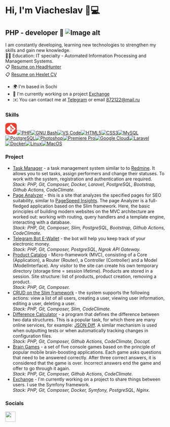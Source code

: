 Hi, I'm Viacheslav 👋💻
====================================================

PHP - developer 💎
![Image alt](https://github.com/in8estor/in8estor/blob/main/snake.svg)
------------------

I am constantly developing, learning new technologies to strengthen my skills and gain new knowledge.  
👨‍🎓 Education: IT specialty - Automated Information Processing and Management Systems.  
📋 [Resume on HeadHunter](https://sochi.hh.ru/resume/69522c79ff0c87b3130039ed1f705564437169)  
📋 [Resume on Hexlet CV](https://cv.hexlet.io/ru/resumes/6663)

* 🌍  I'm based in Sochi
* 🚀  I'm currently working on a project [Exchange](https://github.com/asd1xx/0004_Exchange)
* ✉️  You can contact me at [Telegram](http://t.me/vevongo) or email [872122@mail.ru](mailto:872122@mail.ru)

### Skills

<p align="left">
<a href="https://git-scm.com/" target="_blank" rel="noreferrer"><img src="https://github.com/tandpfun/skill-icons/blob/main/icons/Git.svg" width="36" height="36" alt="Git" /></a><a href="https://www.php.net/" target="_blank" rel="noreferrer"><img src="https://raw.githubusercontent.com/danielcranney/readme-generator/main/public/icons/skills/php-colored.svg" width="36" height="36" alt="PHP" /></a><a href="https://www.gnu.org/software/bash/" target="_blank" rel="noreferrer"><img src="https://raw.githubusercontent.com/danielcranney/readme-generator/main/public/icons/skills/gnubash.svg" width="36" height="36" alt="GNU Bash" /></a><a href="https://code.visualstudio.com/" target="_blank" rel="noreferrer"><img src="https://raw.githubusercontent.com/danielcranney/readme-generator/main/public/icons/skills/visualstudiocode.svg" width="36" height="36" alt="VS Code" /></a><a href="https://developer.mozilla.org/en-US/docs/Glossary/HTML5" target="_blank" rel="noreferrer"><img src="https://raw.githubusercontent.com/danielcranney/readme-generator/main/public/icons/skills/html5-colored.svg" width="36" height="36" alt="HTML5" /></a><a href="https://www.w3.org/TR/CSS/#css" target="_blank" rel="noreferrer"><img src="https://raw.githubusercontent.com/danielcranney/readme-generator/main/public/icons/skills/css3-colored.svg" width="36" height="36" alt="CSS3" /></a><a href="https://www.mysql.com/" target="_blank" rel="noreferrer"><img src="https://raw.githubusercontent.com/danielcranney/readme-generator/main/public/icons/skills/mysql-colored.svg" width="36" height="36" alt="MySQL" /></a><a href="https://www.postgresql.org/" target="_blank" rel="noreferrer"><img src="https://raw.githubusercontent.com/danielcranney/readme-generator/main/public/icons/skills/postgresql-colored.svg" width="36" height="36" alt="PostgreSQL" /></a><a href="https://www.adobe.com/uk/products/photoshop.html" target="_blank" rel="noreferrer"><img src="https://raw.githubusercontent.com/danielcranney/readme-generator/main/public/icons/skills/photoshop-colored.svg" width="36" height="36" alt="Photoshop" /></a><a href="https://www.adobe.com/uk/products/premiere.html" target="_blank" rel="noreferrer"><img src="https://raw.githubusercontent.com/danielcranney/readme-generator/main/public/icons/skills/premierepro-colored.svg" width="36" height="36" alt="Premiere Pro" /></a><a href="https://cloud.google.com/" target="_blank" rel="noreferrer"><img src="https://raw.githubusercontent.com/danielcranney/readme-generator/main/public/icons/skills/googlecloud-colored.svg" width="36" height="36" alt="Google Cloud" /></a><a href="https://laravel.com/" target="_blank" rel="noreferrer"><img src="https://raw.githubusercontent.com/danielcranney/readme-generator/main/public/icons/skills/laravel-colored.svg" width="36" height="36" alt="Laravel" /></a><a href="https://www.docker.com/" target="_blank" rel="noreferrer"><img src="https://raw.githubusercontent.com/danielcranney/readme-generator/main/public/icons/skills/docker-colored.svg" width="36" height="36" alt="Docker" /></a><a href="https://www.linux.org" target="_blank" rel="noreferrer"><img src="https://raw.githubusercontent.com/danielcranney/readme-generator/main/public/icons/skills/linux-colored.svg" width="36" height="36" alt="Linux" /></a><a href="https://apple.com" target="_blank" rel="noreferrer"><img src="https://raw.githubusercontent.com/danielcranney/readme-generator/main/public/icons/skills/macos-colored.svg" width="36" height="36" alt="MacOS" /></a>
</p>

### Project

* [Task Manager](https://github.com/asd1xx/php-project-57) - a task management system similar to to [Redmine](https://www.redmine.org/). It allows you to set tasks, assign performers and change their statuses. To work with the system, registration and authentication are required.  
  *Stack: PHP, Git, Composer, Docker, Laravel, PostgreSQL, Bootstrap, Github Actions, CodeClimate.*
* [Page Analyzer](https://github.com/asd1xx/php-project-9) - this is a site that analyzes the specified pages for SEO suitability, similar to [PageSpeed Insights](https://pagespeed.web.dev/). The page Analyzer is a full-fledged application based on the Slim framework. Here, the basic principles of building modern websites on the MVC architecture are worked out: working with routing, query handlers and a template engine, interacting with a database.  
  *Stack: PHP, Git, Composer, Slim, PostgreSQL, Bootstrap, Github Actions, CodeClimate.*
* [Telegram Bot E-Wallet](https://github.com/asd1xx/bothub-test) - the bot will help you keep track of your electronic money.  
  *Stack: PHP, Git, Composer, PostgreSQL, Ngrok API Gateway.*
* [Product Catalog](https://github.com/asd1xx/products) - Micro-framework (MVC), consisting of a Core (Application), a Router (Router), a Controller (Controller) and a Model (ModelInterface). Any visitor to the site can create his own temporary directory (storage time = session lifetime). Products are stored in a session. Site structure: list of products, product creation, removing a product.  
  *Stack: PHP, Git, Composer.*
* [CRUD on the Slim framework](https://github.com/asd1xx/hexlet-slim-example) - the system supports the following actions: view a list of all users, creating a user, viewing user information, editing a user, deleting a user.  
  *Stack: PHP, Git, Composer, Slim, CodeClimate.*
* [Difference Calculator](https://github.com/asd1xx/php-project-48) - a program that defines the difference between two data structures. This is a popular task, for which there are many online services, for example: [JSON Diff](https://www.jsondiff.com/). A similar mechanism is used when outputting tests or when automatically tracking changes in configuration files.  
  *Stack: PHP, Git, Composer, Github Actions, CodeClimate, Docopt.*
* [Brain Games](https://github.com/asd1xx/php-project-45) - a set of five console games based on the principle of popular mobile brain-boosting applications. Each game asks questions that need to be answered correctly. After three correct answers, it is considered that the game is over. Incorrect answers end the game and offer to go through it again.  
  *Stack: PHP, Git, Composer, Github Actions, CodeClimate.*
* [Exchange](https://github.com/asd1xx/0004_Exchange) - I'm currently working on a project to share things between users. I use the Symfony framework.  
  *Stack: PHP, Git, Composer, Docker, Symfony, PostgreSQL, Nginx.*

### Socials

<p align="left"> <a href="https://www.github.com/asd1xx" target="_blank" rel="noreferrer"> <picture> <source media="(prefers-color-scheme: dark)" srcset="https://raw.githubusercontent.com/danielcranney/readme-generator/main/public/icons/socials/github-dark.svg" /> <source media="(prefers-color-scheme: light)" srcset="https://raw.githubusercontent.com/danielcranney/readme-generator/main/public/icons/socials/github.svg" /> <img src="https://raw.githubusercontent.com/danielcranney/readme-generator/main/public/icons/socials/github.svg" width="32" height="32" /> </picture> </a></p>

